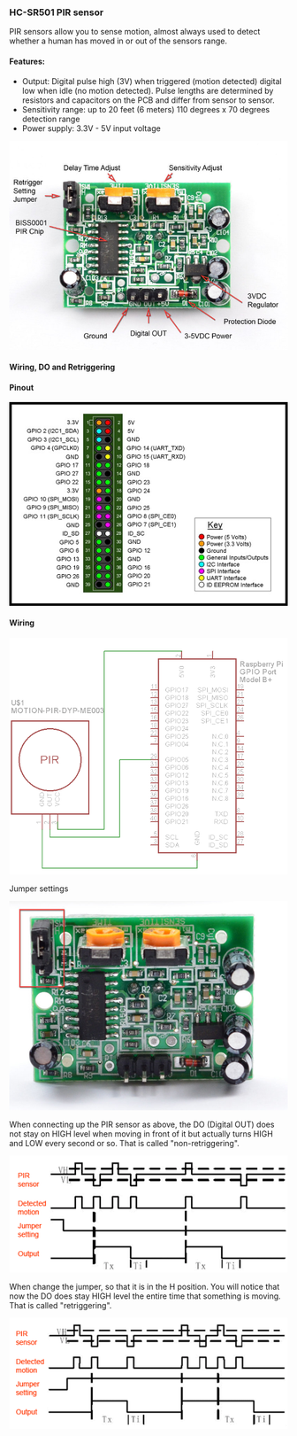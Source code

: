 ### HC-SR501 PIR sensor

PIR sensors allow you to sense motion, almost always used to detect whether a human has moved in or out of the sensors range.

#### Features:

+ Output: Digital pulse high (3V) when triggered (motion detected) digital low when idle (no motion detected). Pulse lengths are determined by resistors and capacitors on the PCB and differ from sensor to sensor.
+ Sensitivity range: up to 20 feet (6 meters) 110 degrees x 70 degrees detection range
+ Power supply: 3.3V - 5V input voltage

![alt text](img/pir1.jpg)

#### Wiring, DO and Retriggering

#### Pinout

![alt text](img/pir2.jpg)

#### Wiring

![alt text](img/pir3.png)

Jumper settings

![alt text](img/pir6.jpg)

When connecting up the PIR sensor as above, the DO (Digital OUT) does not stay on HIGH level when moving in front of it but actually turns HIGH and LOW every second or so. That is called "non-retriggering".

![alt text](img/pir4.gif)

When change the jumper, so that it is in the H position. You will notice that now the DO does stay HIGH level the entire time that something is moving. That is called "retriggering".

![alt text](img/pir5.gif)
